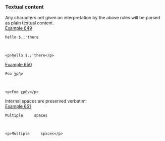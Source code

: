 ### Textual content

Any characters not given an interpretation by the above rules will be parsed as plain textual content.  
[Example 649](https://github.github.com/gfm/#example-649)  

    hello $.;'there

   

    <p>hello $.;'there</p>

[Example 650](https://github.github.com/gfm/#example-650)  

    Foo χρῆν

   

    <p>Foo χρῆν</p>

Internal spaces are preserved verbatim:  
[Example 651](https://github.github.com/gfm/#example-651)  

    Multiple     spaces

   

    <p>Multiple     spaces</p>